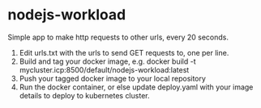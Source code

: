 # nodejs-workload
Simple app to make http requests to other urls, every 20 seconds.

1. Edit urls.txt with the urls to send GET requests to, one per line.
2. Build and tag your docker image, e.g. docker build -t mycluster.icp:8500/default/nodejs-workload:latest
3. Push your tagged docker image to your local repository
4. Run the docker container, or else update deploy.yaml with your image details to deploy to kubernetes cluster.
